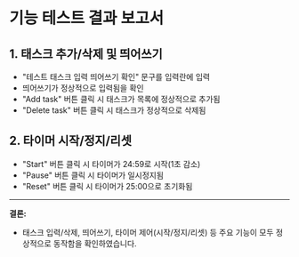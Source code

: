 # 기능 테스트 결과 보고서

## 1. 태스크 추가/삭제 및 띄어쓰기
- "테스트 태스크 입력 띄어쓰기 확인" 문구를 입력란에 입력
- 띄어쓰기가 정상적으로 입력됨을 확인
- "Add task" 버튼 클릭 시 태스크가 목록에 정상적으로 추가됨
- "Delete task" 버튼 클릭 시 태스크가 정상적으로 삭제됨

## 2. 타이머 시작/정지/리셋
- "Start" 버튼 클릭 시 타이머가 24:59로 시작(1초 감소)
- "Pause" 버튼 클릭 시 타이머가 일시정지됨
- "Reset" 버튼 클릭 시 타이머가 25:00으로 초기화됨

---

**결론:**
- 태스크 입력/삭제, 띄어쓰기, 타이머 제어(시작/정지/리셋) 등 주요 기능이 모두 정상적으로 동작함을 확인하였습니다. 